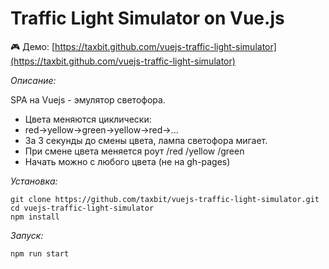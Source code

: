 # Traffic Light Simulator on Vue.js

🎮 Демо: [https://taxbit.github.com/vuejs-traffic-light-simulator](https://taxbit.github.com/vuejs-traffic-light-simulator)

*Описание:*

SPA на Vuejs - эмулятор светофора.
* Цвета меняются циклически:
* red->yellow->green->yellow->red->...
* За 3 секунды до смены цвета, лампа светофора мигает.
* При смене цвета меняется роут /red /yellow /green
* Начать можно с любого цвета (не на gh-pages)

*Установка:*
```
git clone https://github.com/taxbit/vuejs-traffic-light-simulator.git
cd vuejs-traffic-light-simulator
npm install
```	

*Запуск:*
```
npm run start
```	